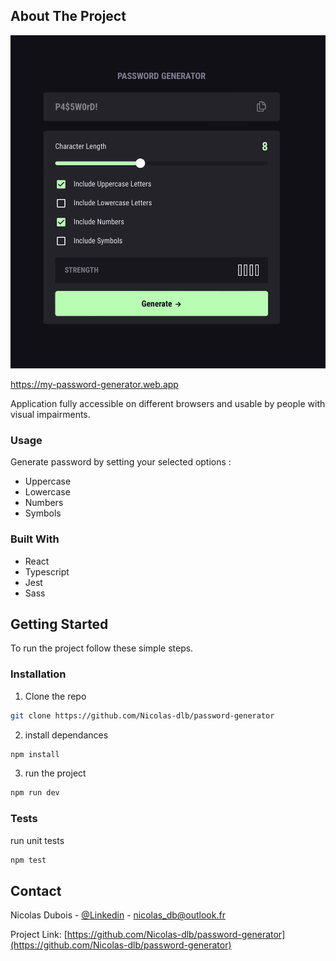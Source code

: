 <!-- ABOUT THE PROJECT -->

## About The Project

[![password-generator][preview]](https://my-password-generator.web.app)

https://my-password-generator.web.app

Application fully accessible on different browsers and usable by people with visual impairments.

### Usage

Generate password by setting your selected options :

- Uppercase
- Lowercase
- Numbers
- Symbols

### Built With

- React
- Typescript
- Jest
- Sass

<!-- GETTING STARTED -->

## Getting Started

To run the project follow these simple steps.

### Installation

1. Clone the repo

```sh
git clone https://github.com/Nicolas-dlb/password-generator
```

2. install dependances

```sh
npm install
```

3. run the project

```sh
npm run dev
```

### Tests

run unit tests

```sh
npm test
```

<!-- CONTACT -->

## Contact

Nicolas Dubois - [@Linkedin](https://www.linkedin.com/in/nicolasdlb) - nicolas_db@outlook.fr

Project Link: [https://github.com/Nicolas-dlb/password-generator](https://github.com/Nicolas-dlb/password-generator)

<!-- MARKDOWN LINKS & IMAGES -->
<!-- https://www.markdownguide.org/basic-syntax/#reference-style-links -->

[linkedin-url]: https://www.linkedin.com/in/nicolasdlb
[preview]: ./src/assets/preview.png
